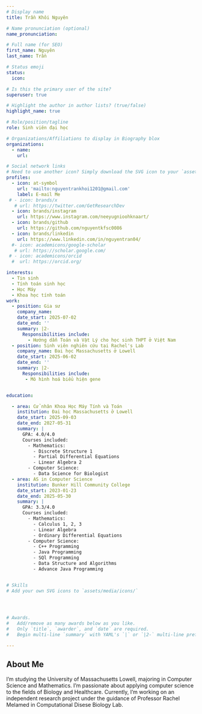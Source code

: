 ```yaml
---
# Display name
title: Trần Khôi Nguyên

# Name pronunciation (optional)
name_pronunciation:

# Full name (for SEO)
first_name: Nguyên
last_name: Trần

# Status emoji
status:
  icon: 

# Is this the primary user of the site?
superuser: true

# Highlight the author in author lists? (true/false)
highlight_name: true

# Role/position/tagline
role: Sinh viên đại học

# Organizations/Affiliations to display in Biography blox
organizations:
  - name: 
    url: 

# Social network links
# Need to use another icon? Simply download the SVG icon to your `assets/media/icons/` folder.
profiles:
  - icon: at-symbol
    url: 'mailto:nguyentrankhoi1201@gmail.com'
    label: E-mail Me
 # - icon: brands/x
   # url: https://twitter.com/GetResearchDev
  - icon: brands/instagram
    url: https://www.instagram.com/neeyugnioohknaart/
  - icon: brands/github
    url: https://github.com/nguyentkfsc0086
  - icon: brands/linkedin
    url: https://www.linkedin.com/in/nguyentran04/
  #- icon: academicons/google-scholar
   # url: https://scholar.google.com/
 # - icon: academicons/orcid
  #  url: https://orcid.org/

interests:
  - Tin sinh
  - Tính toán sinh học
  - Học Máy
  - Khoa học tính toán
work:
  - position: Gia sư 
    company_name:
    date_start: 2025-07-02
    date_end: ''
    summary: |2-
      Responsibilities include:
        - Hướng dẫn Toán và Vật Lý cho học sinh THPT ở Việt Nam
  - position: Sinh viên nghiên cứu tại Rachel's Lab
    company_name: Đai học Massachusetts ở Lowell
    date_start: 2025-06-02
    date_end: ''
    summary: |2-
      Responsibilities include:
       - Mô hình hoá biểu hiện gene


education:

  - area: Cử nhân Khoa Học Máy Tính và Toán
    institution: Đai học Massachusetts ở Lowell
    date_start: 2025-09-03
    date_end: 2027-05-31
    summary: |
      GPA: 4.0/4.0    
      Courses included:
        - Mathematics:
          - Discrete Structure 1
          - Partial Differential Equations
          - Linear Algebra 2
        - Computer Science:
          - Data Science for Biologist
  - area: AS in Computer Science
    institution: Bunker Hill Community College
    date_start: 2023-01-23
    date_end: 2025-05-30
    summary: |
      GPA: 3.3/4.0    
      Courses included:
        - Mathematics:
          - Calculus 1, 2, 3
          - Linear Algebra
          - Ordinary Differential Equations
        - Computer Science:
          - C++ Programming
          - Java Programming
          - SQl Programming
          - Data Structure and Algorithms
          - Advance Java Programming


# Skills
# Add your own SVG icons to `assets/media/icons/`


 

# Awards.
#   Add/remove as many awards below as you like.
#   Only `title`, `awarder`, and `date` are required.
#   Begin multi-line `summary` with YAML's `|` or `|2-` multi-line prefix and indent 2 spaces below.

---
```


## About Me

I’m studying the University of Massachusetts Lowell, majoring in Computer Science and Mathematics. I’m passionate about applying computer science to the fields of Biology and Healthcare. Currently, I’m working on an independent research project under the guidance of Professor Rachel Melamed in Computational Disese Biology Lab.